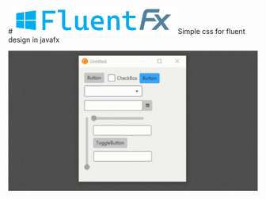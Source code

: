 #![Image](https://github.com/Ivan-Kalatchev/FluentFX/blob/master/logo.png?raw=true)
Simple css for fluent design in javafx

![Gif](https://github.com/Ivan-Kalatchev/FluentFX/blob/master/Preview.gif?raw=true)
